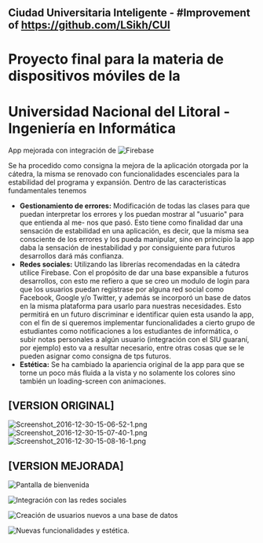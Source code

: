 ## Ciudad Universitaria Inteligente - #Improvement of https://github.com/LSikh/CUI

# Proyecto final para la materia de dispositivos móviles de la 
# Universidad Nacional del Litoral - Ingeniería en Informática

App mejorada con integración de 
![Firebase]({{site.baseurl}}/logo-standard.png)

Se ha procedido como consigna la mejora de la aplicación otorgada por la cátedra, la misma se renovado con funcionalidades escenciales para la estabilidad del programa y expansión. Dentro de las caracteristicas fundamentales tenemos

- **Gestionamiento de errores:** Modificación de todas las clases para que puedan interpretar los errores y los puedan mostrar al "usuario" para que entienda al me- nos que pasó. Esto tiene como finalidad dar una sensación de estabilidad en una aplicación, es decir, que la misma sea consciente de los errores y los pueda manipular, sino en principio la app daba la sensación de inestabilidad y por consiguiente  para futuros desarrollos dará más confianza.
- **Redes sociales:** Utilizando las librerías recomendadas en la cátedra utilice Firebase. Con el propósito de dar una base expansible a futuros desarrollos, con esto me refiero a que se creo un modulo de login para que los usuarios puedan registrase por alguna red social como Facebook, Google y/o Twitter, y además se incorporó un base de datos en la misma plataforma para usarlo para nuestras necesidades. Esto permitirá en un futuro discriminar e identificar quien esta usando la app, con el fin de si queremos implementar funcionalidades a cierto grupo de estudiantes como notificaciones a los estudiantes de informática, o subir notas personales a algún usuario (integración con el SIU guaraní, por ejemplo) esto va a resultar necesario, entre otras cosas que se le pueden asignar como consigna de tps futuros.
- **Estética:**  Se ha cambiado la apariencia original de la app para que se torne un poco más fluida a la vista y no solamente los colores sino también un loading-screen con animaciones.

## [VERSION ORIGINAL]

![Screenshot_2016-12-30-15-06-52-1.png](imagenes/Screenshot_2016-12-30-15-06-52-1.png)
![Screenshot_2016-12-30-15-07-40-1.png](imagenes/Screenshot_2016-12-30-15-07-40-1.png)
![Screenshot_2016-12-30-15-08-16-1.png](imagenes/Screenshot_2016-12-30-15-08-16-1.png)


## [VERSION MEJORADA]


![Pantalla de bienvenida](imagenes/screen1.png)

![Integración con las redes sociales](imagenes/screen2.png)

![Creación de usuarios nuevos a una base de datos](imagenes/screen3.png)

![Nuevas funcionalidades y estética.](imagenes/screen4.png)









